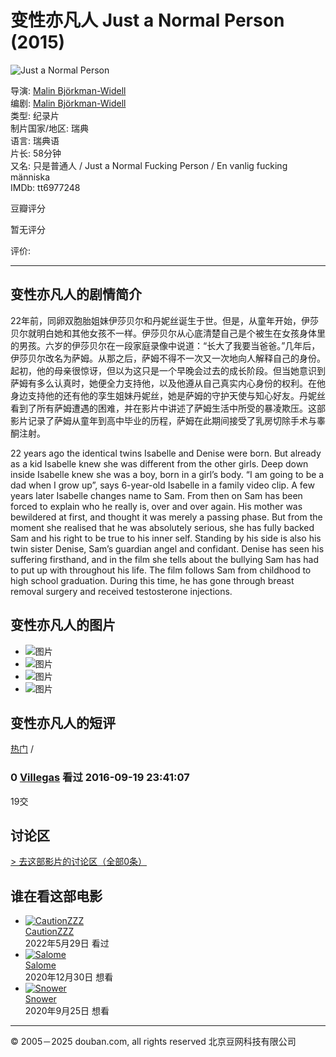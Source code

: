 # 变性亦凡人 Just a Normal Person (2015)

![Just a Normal Person](https://img3.doubanio.com/view/photo/s_ratio_poster/public/p2593825342.webp)

导演: [Malin Björkman-Widell](https://subject_search?search_text=Malin%20Björkman-Widell)  
编剧: [Malin Björkman-Widell](https://subject_search?search_text=Malin%20Björkman-Widell)  
类型: 纪录片  
制片国家/地区: 瑞典  
语言: 瑞典语  
片长: 58分钟  
又名: 只是普通人 / Just a Normal Fucking Person / En vanlig fucking människa  
IMDb: tt6977248  

豆瓣评分

暂无评分

评价:

---

## 变性亦凡人的剧情简介

22年前，同卵双胞胎姐妹伊莎贝尔和丹妮丝诞生于世。但是，从童年开始，伊莎贝尔就明白她和其他女孩不一样。伊莎贝尔从心底清楚自己是个被生在女孩身体里的男孩。六岁的伊莎贝尔在一段家庭录像中说道：“长大了我要当爸爸。”几年后，伊莎贝尔改名为萨姆。从那之后，萨姆不得不一次又一次地向人解释自己的身份。起初，他的母亲很惊讶，但以为这只是一个早晚会过去的成长阶段。但当她意识到萨姆有多么认真时，她便全力支持他，以及他遵从自己真实内心身份的权利。在他身边支持他的还有他的孪生姐妹丹妮丝，她是萨姆的守护天使与知心好友。丹妮丝看到了所有萨姆遭遇的困难，并在影片中讲述了萨姆生活中所受的暴凌欺压。这部影片记录了萨姆从童年到高中毕业的历程，萨姆在此期间接受了乳房切除手术与睾酮注射。

22 years ago the identical twins Isabelle and Denise were born. But already as a kid Isabelle knew she was different from the other girls. Deep down inside Isabelle knew she was a boy, born in a girl’s body. “I am going to be a dad when I grow up”, says 6-year-old Isabelle in a family video clip. A few years later Isabelle changes name to Sam. From then on Sam has been forced to explain who he really is, over and over again. His mother was bewildered at first, and thought it was merely a passing phase. But from the moment she realised that he was absolutely serious, she has fully backed Sam and his right to be true to his inner self. Standing by his side is also his twin sister Denise, Sam’s guardian angel and confidant. Denise has seen his suffering firsthand, and in the film she tells about the bullying Sam has had to put up with throughout his life. The film follows Sam from childhood to high school graduation. During this time, he has gone through breast removal surgery and received testosterone injections.

## 变性亦凡人的图片

- ![图片](https://img9.doubanio.com/view/photo/sqxs/public/p2378137996.webp)
- ![图片](https://img3.doubanio.com/view/photo/sqxs/public/p2593825342.webp)
- ![图片](https://img1.doubanio.com/view/photo/sqxs/public/p2593824829.webp)
- ![图片](https://img3.doubanio.com/view/photo/sqxs/public/p2535384577.webp)

## 变性亦凡人的短评

[热门](comments) / 

### 0 [Villegas](https://www.douban.com/people/2721871/) 看过 2016-09-19 23:41:07

19交

## 讨论区

[> 去这部影片的讨论区（全部0条）](https://subject/26868373/discussion/)

## 谁在看这部电影

- [![CautionZZZ](https://img3.doubanio.com/icon/u210293484-2.jpg)](https://www.douban.com/people/210293484/)  
  [CautionZZZ](https://www.douban.com/people/210293484/)  
  2022年5月29日 看过
- [![Salome](https://img9.doubanio.com/icon/u148588601-5.jpg)](https://www.douban.com/people/148588601/)  
  [Salome](https://www.douban.com/people/148588601/)  
  2020年12月30日 想看
- [![Snower](https://img2.doubanio.com/icon/u55529437-11.jpg)](https://www.douban.com/people/55529437/)  
  [Snower](https://www.douban.com/people/55529437/)  
  2020年9月25日 想看

---

© 2005－2025 douban.com, all rights reserved 北京豆网科技有限公司